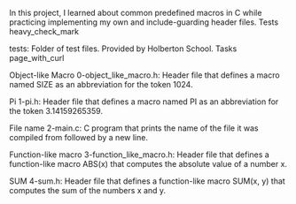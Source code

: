 In this project, I learned about common predefined macros in C while practicing implementing my own and include-guarding header files. Tests heavy_check_mark

tests: Folder of test files. Provided by Holberton School. Tasks page_with_curl

Object-like Macro 0-object_like_macro.h: Header file that defines a macro named SIZE as an abbreviation for the token 1024.

Pi 1-pi.h: Header file that defines a macro named PI as an abbreviation for the token 3.14159265359.

File name 2-main.c: C program that prints the name of the file it was compiled from followed by a new line.

Function-like macro 3-function_like_macro.h: Header file that defines a function-like macro ABS(x) that computes the absolute value of a number x.

SUM 4-sum.h: Header file that defines a function-like macro SUM(x, y) that computes the sum of the numbers x and y.
